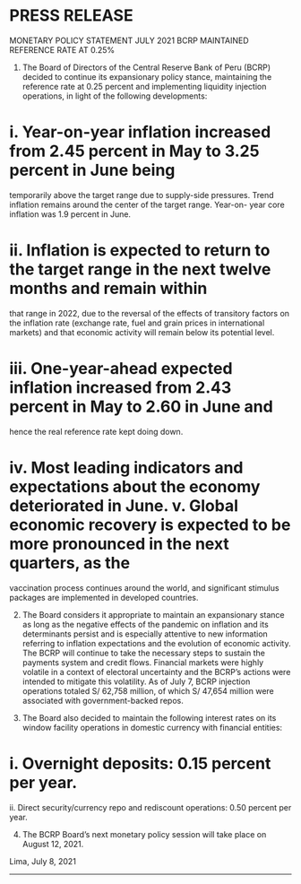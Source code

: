 # PRESS RELEASE

 MONETARY POLICY STATEMENT JULY 2021
 BCRP MAINTAINED REFERENCE RATE AT 0.25%

1. The Board of Directors of the Central Reserve Bank of Peru (BCRP) decided to continue its
expansionary policy stance, maintaining the reference rate at 0.25 percent and implementing
liquidity injection operations, in light of the following developments:

# i. Year-on-year inflation increased from 2.45 percent in May to 3.25 percent in June being

temporarily above the target range due to supply-side pressures. Trend inflation remains
around the center of the target range. Year-on- year core inflation was 1.9 percent in June.

# ii. Inflation is expected to return to the target range in the next twelve months and remain within

that range in 2022, due to the reversal of the effects of transitory factors on the inflation rate
(exchange rate, fuel and grain prices in international markets) and that economic activity will
remain below its potential level.

# iii. One-year-ahead expected inflation increased from 2.43 percent in May to 2.60 in June and

hence the real reference rate kept doing down.

# iv. Most leading indicators and expectations about the economy deteriorated in June. v. Global economic recovery is expected to be more pronounced in the next quarters, as the

vaccination process continues around the world, and significant stimulus packages are
implemented in developed countries.

2. The Board considers it appropriate to maintain an expansionary stance as long as the negative
effects of the pandemic on inflation and its determinants persist and is especially attentive to new
information referring to inflation expectations and the evolution of economic activity. The BCRP will
continue to take the necessary steps to sustain the payments system and credit flows. Financial
markets were highly volatile in a context of electoral uncertainty and the BCRP’s actions were
intended to mitigate this volatility. As of July 7, BCRP injection operations totaled S/ 62,758 million,
of which S/ 47,654 million were associated with government-backed repos.

3. The Board also decided to maintain the following interest rates on its window facility operations in
domestic currency with financial entities:

# i. Overnight deposits: 0.15 percent per year.
 ii. Direct security/currency repo and rediscount operations: 0.50 percent per year.

4. The BCRP Board’s next monetary policy session will take place on August 12, 2021.

Lima, July 8, 2021


-----

